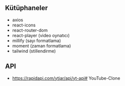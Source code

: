## Kütüphaneler 

- axios
- react-icons
- react-router-dom
- react-player (video oynatıcı)
- millify (sayı formatlama)
- moment (zaman formatlama)
- tailwind (stillendirme)
## API

- https://rapidapi.com/ytjar/api/yt-api# YouTube-Clone
